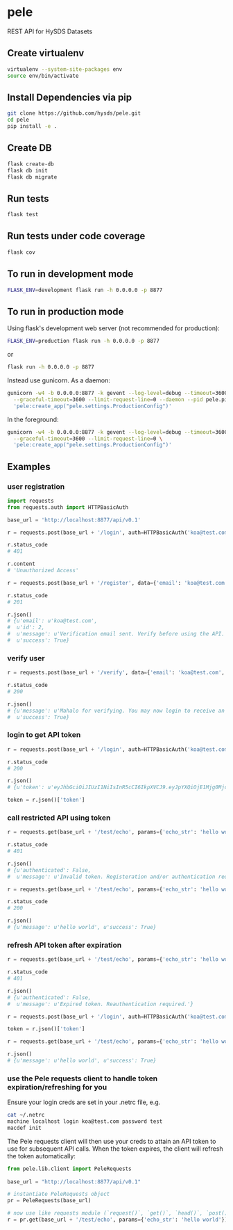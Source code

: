# pele
REST API for HySDS Datasets

## Create virtualenv
```bash
virtualenv --system-site-packages env
source env/bin/activate
```

## Install Dependencies via pip
```bash
git clone https://github.com/hysds/pele.git
cd pele
pip install -e .
```

## Create DB
```bash
flask create-db
flask db init
flask db migrate
```

## Run tests
```bash
flask test
```

## Run tests under code coverage
```bash
flask cov
```

## To run in development mode
```bash
FLASK_ENV=development flask run -h 0.0.0.0 -p 8877
```

## To run in production mode
Using flask's development web server (not recommended for production):
```bash
FLASK_ENV=production flask run -h 0.0.0.0 -p 8877
```
or 
```bash
flask run -h 0.0.0.0 -p 8877
```

Instead use gunicorn. As a daemon:
```bash
gunicorn -w4 -b 0.0.0.0:8877 -k gevent --log-level=debug --timeout=3600 \
  --graceful-timeout=3600 --limit-request-line=0 --daemon --pid pele.pid \
  'pele:create_app("pele.settings.ProductionConfig")'
```

In the foreground:
```bash
gunicorn -w4 -b 0.0.0.0:8877 -k gevent --log-level=debug --timeout=3600 \
  --graceful-timeout=3600 --limit-request-line=0 \
  'pele:create_app("pele.settings.ProductionConfig")'
```

## Examples

### user registration
```python
import requests
from requests.auth import HTTPBasicAuth

base_url = 'http://localhost:8877/api/v0.1'

r = requests.post(base_url + '/login', auth=HTTPBasicAuth('koa@test.com', 'test'), verify=False)

r.status_code
# 401

r.content
# 'Unauthorized Access'

r = requests.post(base_url + '/register', data={'email': 'koa@test.com', 'password': 'test'}, verify=False)

r.status_code
# 201

r.json()
# {u'email': u'koa@test.com',
#  u'id': 2,
#  u'message': u'Verification email sent. Verify before using the API.',
#  u'success': True}
```

### verify user
```python
r = requests.post(base_url + '/verify', data={'email': 'koa@test.com', 'verification_code': '3d990a2e-f036-44c4-86ad-f33cfe894ef3'}, verify=False)

r.status_code
# 200

r.json()
# {u'message': u'Mahalo for verifying. You may now login to receive an API token.',
#  u'success': True}
```

### login to get API token
```python
r = requests.post(base_url + '/login', auth=HTTPBasicAuth('koa@test.com', 'test'), verify=False)

r.status_code
# 200

r.json()
# {u'token': u'eyJhbGciOiJIUzI1NiIsInR5cCI6IkpXVCJ9.eyJpYXQiOjE1Mjg0MjczNzIsInN1YiI6ImdlcmFsZEB0ZXN0LmNvbSIsImV4cCI6MTUyODQyOTE3Mn0.dlR4ZJzXDzi8dsiaq6ZdXTqT6TJPtI_7IHnCyCDoio0'}

token = r.json()['token']
```

### call restricted API using token
```python
r = requests.get(base_url + '/test/echo', params={'echo_str': 'hello world'})

r.status_code
# 401

r.json() 
# {u'authenticated': False,
#  u'message': u'Invalid token. Registeration and/or authentication required'}

r = requests.get(base_url + '/test/echo', params={'echo_str': 'hello world'}, headers={'X-API-KEY': token})

r.status_code
# 200

r.json()
# {u'message': u'hello world', u'success': True}
```

### refresh API token after expiration
```python
r = requests.get(base_url + '/test/echo', params={'echo_str': 'hello world'}, headers={'X-API-KEY': token})

r.status_code
# 401

r.json()
# {u'authenticated': False,
#  u'message': u'Expired token. Reauthentication required.'}

r = requests.post(base_url + '/login', auth=HTTPBasicAuth('koa@test.com', 'test'))

token = r.json()['token']

r = requests.get(base_url + '/test/echo', params={'echo_str': 'hello world'}, headers={'X-API-KEY': token})

r.json()
# {u'message': u'hello world', u'success': True}
```

### use the Pele requests client to handle token expiration/refreshing for you
Ensure your login creds are set in your .netrc file, e.g.
```bash
cat ~/.netrc
machine localhost login koa@test.com password test
macdef init


```
The Pele requests client will then use your creds to attain an API token to use for subsequent API calls. When the token expires, the client will refresh the token automatically:
```python
from pele.lib.client import PeleRequests
    
base_url = "http://localhost:8877/api/v0.1"

# instantiate PeleRequests object
pr = PeleRequests(base_url)

# now use like requests module (`request()`, `get()`, `head()`, `post()`, `put()`, `delete()`, `patch()`)
r = pr.get(base_url + '/test/echo', params={'echo_str': 'hello world'})
```
